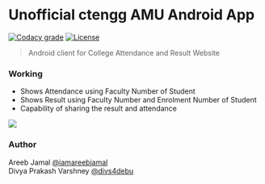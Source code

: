 # Unofficial ctengg AMU Android App
[![Codacy grade](https://img.shields.io/codacy/grade/f275bfa07386488b8e172a1303c5d514.svg)]()
[![License](https://img.shields.io/badge/License-Apache%202.0-blue.svg)](https://opensource.org/licenses/Apache-2.0)  
> Android client for College Attendance and Result Website

### Working

- Shows Attendance using Faculty Number of Student
- Shows Result using Faculty Number and Enrolment Number of Student
- Capability of sharing the result and attendance

![](https://s24.postimg.org/xhex196l1/College_ctengg.png)

### Author
Areeb Jamal [@iamareebjamal](https://github.com/iamareebjamal)  
Divya Prakash Varshney [@divs4debu](https://github.com/divs4debu)
